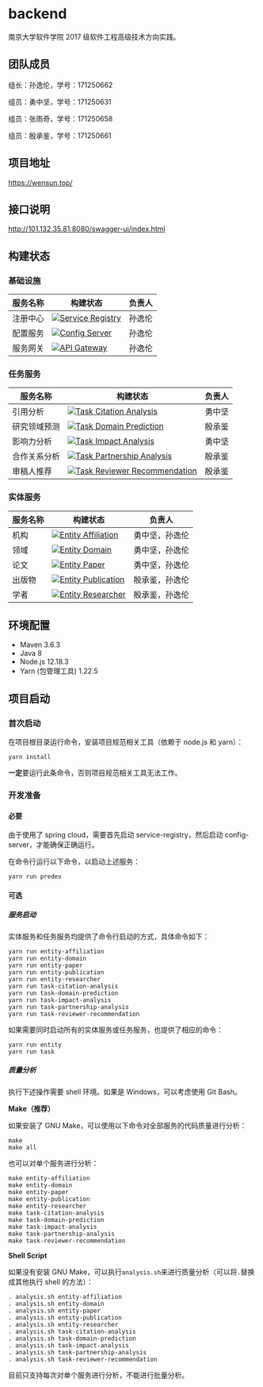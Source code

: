 # backend

南京大学软件学院 2017 级软件工程高级技术方向实践。

## 团队成员

组长：孙逸伦，学号：171250662

组员：勇中坚，学号：171250631

组员：张雨奇，学号：171250658

组员：殷承鉴，学号：171250661

## 项目地址

https://wensun.top/

## 接口说明

http://101.132.35.81:8080/swagger-ui/index.html

## 构建状态

### 基础设施

| 服务名称 | 构建状态                                                     | 负责人 |
| -------- | ------------------------------------------------------------ | ------ |
| 注册中心 | [![Service Registry](https://github.com/NJU-SE-17-advanced-se/backend/workflows/Release%20Service%20Registry/badge.svg)](https://github.com/NJU-SE-17-advanced-se/backend/actions) | 孙逸伦 |
| 配置服务 | [![Config Server](https://github.com/NJU-SE-17-advanced-se/backend/workflows/Release%20Config%20Server/badge.svg)](https://github.com/NJU-SE-17-advanced-se/backend/actions) | 孙逸伦 |
| 服务网关 | [![API Gateway](https://github.com/NJU-SE-17-advanced-se/backend/workflows/Release%20API%20Gateway/badge.svg)](https://github.com/NJU-SE-17-advanced-se/backend/actions) | 孙逸伦 |

### 任务服务

| 服务名称     | 构建状态                                                     | 负责人 |
| ------------ | ------------------------------------------------------------ | ------ |
| 引用分析     | [![Task Citation Analysis](https://github.com/NJU-SE-17-advanced-se/backend/workflows/Release%20Citation%20Analysis%20Task%20Service/badge.svg)](https://github.com/NJU-SE-17-advanced-se/backend/actions) | 勇中坚 |
| 研究领域预测 | [![Task Domain Prediction](https://github.com/NJU-SE-17-advanced-se/backend/workflows/Release%20Domain%20Prediction%20Task%20Service/badge.svg)](https://github.com/NJU-SE-17-advanced-se/backend/actions) | 殷承鉴 |
| 影响力分析   | [![Task Impact Analysis](https://github.com/NJU-SE-17-advanced-se/backend/workflows/Release%20Impact%20Analysis%20Task%20Service/badge.svg)](https://github.com/NJU-SE-17-advanced-se/backend/actions) | 勇中坚 |
| 合作关系分析 | [![Task Partnership Analysis](https://github.com/NJU-SE-17-advanced-se/backend/workflows/Release%20Partnership%20Analysis%20Task%20Service/badge.svg)](https://github.com/NJU-SE-17-advanced-se/backend/actions) | 殷承鉴 |
| 审稿人推荐   | [![Task Reviewer Recommendation](https://github.com/NJU-SE-17-advanced-se/backend/workflows/Release%20Reviewer%20Recommendation%20Task%20Service/badge.svg)](https://github.com/NJU-SE-17-advanced-se/backend/actions) | 殷承鉴 |

### 实体服务

| 服务名称 | 构建状态 | 负责人 |
| -------- | -------- | -------- |
| 机构     | [![Entity Affiliation](https://github.com/NJU-SE-17-advanced-se/backend/workflows/Release%20Affiliation%20Entity%20Service/badge.svg)](https://github.com/NJU-SE-17-advanced-se/backend/actions) | 勇中坚，孙逸伦 |
| 领域     | [![Entity Domain](https://github.com/NJU-SE-17-advanced-se/backend/workflows/Release%20Domain%20Entity%20Service/badge.svg)](https://github.com/NJU-SE-17-advanced-se/backend/actions)      | 勇中坚，孙逸伦 |
| 论文     | [![Entity Paper](https://github.com/NJU-SE-17-advanced-se/backend/workflows/Release%20Paper%20Entity%20Service/badge.svg)](https://github.com/NJU-SE-17-advanced-se/backend/actions)      | 勇中坚，孙逸伦 |
| 出版物    | [![Entity Publication](https://github.com/NJU-SE-17-advanced-se/backend/workflows/Release%20Publication%20Entity%20Service/badge.svg)](https://github.com/NJU-SE-17-advanced-se/backend/actions)      | 殷承鉴，孙逸伦 |
| 学者     | [![Entity Researcher](https://github.com/NJU-SE-17-advanced-se/backend/workflows/Release%20Researcher%20Entity%20Service/badge.svg)](https://github.com/NJU-SE-17-advanced-se/backend/actions)      | 殷承鉴，孙逸伦 |

## 环境配置

- Maven 3.6.3
- Java 8
- Node.js 12.18.3
- Yarn (包管理工具) 1.22.5

## 项目启动

### 首次启动

在项目根目录运行命令，安装项目规范相关工具（依赖于 node.js 和 yarn）：

```shell script
yarn install
```

**一定**要运行此条命令，否则项目规范相关工具无法工作。

### 开发准备

#### 必要

由于使用了 spring cloud，需要首先启动 service-registry，然后启动 config-server，才能确保正确运行。

在命令行运行以下命令，以启动上述服务：

```shell script
yarn run predev
```

#### 可选

##### 服务启动

实体服务和任务服务均提供了命令行启动的方式，具体命令如下：

```shell
yarn run entity-affiliation
yarn run entity-domain
yarn run entity-paper
yarn run entity-publication
yarn run entity-researcher
yarn run task-citation-analysis
yarn run task-domain-prediction
yarn run task-impact-analysis
yarn run task-partnership-analysis
yarn run task-reviewer-recommendation
```

如果需要同时启动所有的实体服务或任务服务，也提供了相应的命令：

```shell
yarn run entity
yarn run task
```

##### 质量分析

执行下述操作需要 shell 环境。如果是 Windows，可以考虑使用 Git Bash。

**Make（推荐）**

如果安装了 GNU Make，可以使用以下命令对全部服务的代码质量进行分析：

```shell
make
make all
```

也可以对单个服务进行分析：

```shell
make entity-affiliation
make entity-domain
make entity-paper
make entity-publication
make entity-researcher
make task-citation-analysis
make task-domain-prediction
make task-impact-analysis
make task-partnership-analysis
make task-reviewer-recommendation
```

**Shell Script**

如果没有安装 GNU Make，可以执行`analysis.sh`来进行质量分析（可以将`.`替换成其他执行 shell 的方法）：

```shell
. analysis.sh entity-affiliation
. analysis.sh entity-domain
. analysis.sh entity-paper
. analysis.sh entity-publication
. analysis.sh entity-researcher
. analysis.sh task-citation-analysis
. analysis.sh task-domain-prediction
. analysis.sh task-impact-analysis
. analysis.sh task-partnership-analysis
. analysis.sh task-reviewer-recommendation
```

目前只支持每次对单个服务进行分析，不能进行批量分析。
